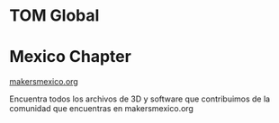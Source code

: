 # TOM Global 
# Mexico Chapter
<a href="makersmexico.org">makersmexico.org</a>

Encuentra todos los archivos de 3D y software que contribuimos de la comunidad que encuentras en makersmexico.org

